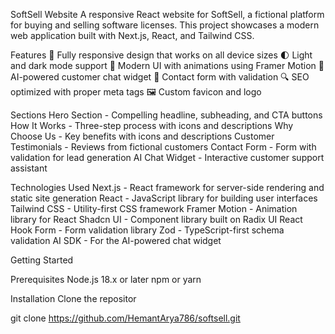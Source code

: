 SoftSell Website
A responsive React website for SoftSell, a fictional platform for buying and selling software licenses. This project showcases a modern web application built with Next.js, React, and Tailwind CSS.

Features
📱 Fully responsive design that works on all device sizes
🌓 Light and dark mode support
🎨 Modern UI with animations using Framer Motion
🤖 AI-powered customer chat widget
📝 Contact form with validation
🔍 SEO optimized with proper meta tags
🖼️ Custom favicon and logo

Sections
Hero Section - Compelling headline, subheading, and CTA buttons
How It Works - Three-step process with icons and descriptions
Why Choose Us - Key benefits with icons and descriptions
Customer Testimonials - Reviews from fictional customers
Contact Form - Form with validation for lead generation
AI Chat Widget - Interactive customer support assistant

Technologies Used
Next.js - React framework for server-side rendering and static site generation
React - JavaScript library for building user interfaces
Tailwind CSS - Utility-first CSS framework
Framer Motion - Animation library for React
Shadcn UI - Component library built on Radix UI
React Hook Form - Form validation library
Zod - TypeScript-first schema validation
AI SDK - For the AI-powered chat widget


Getting Started

Prerequisites
Node.js 18.x or later
npm or yarn

Installation
Clone the repositor

git clone https://github.com/HemantArya786/softsell.git
